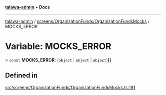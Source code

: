 [**talawa-admin**](../../../../README.md) • **Docs**

***

[talawa-admin](../../../../modules.md) / [screens/OrganizationFunds/OrganizationFundsMocks](../README.md) / MOCKS\_ERROR

# Variable: MOCKS\_ERROR

\> `const` **MOCKS\_ERROR**: (`object` \| `object` \| `object`)[]

## Defined in

[src/screens/OrganizationFunds/OrganizationFundsMocks.ts:191](https://github.com/PalisadoesFoundation/talawa-admin/blob/3f6b41a67c6932f4c0bce6ffb822d4ef12ede8c8/src/screens/OrganizationFunds/OrganizationFundsMocks.ts#L191)
